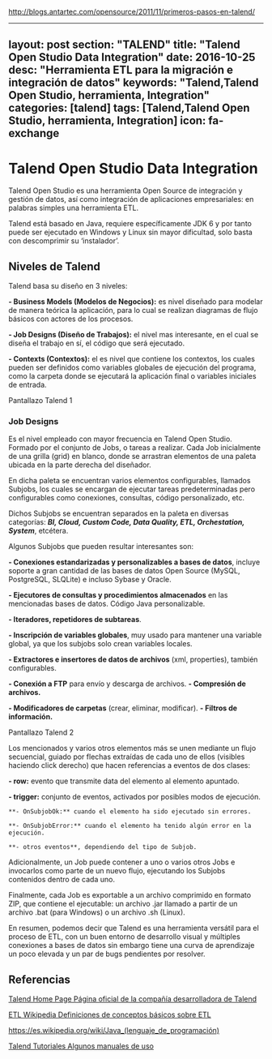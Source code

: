 http://blogs.antartec.com/opensource/2011/11/primeros-pasos-en-talend/


---
layout: post
section: "TALEND"
title:  "Talend Open Studio Data Integration"
date:   2016-10-25
desc: "Herramienta ETL para la migración e integración de datos"
keywords: "Talend,Talend Open Studio, herramienta, Integration"
categories: [talend]
tags: [Talend,Talend Open Studio, herramienta, Integration]
icon: fa-exchange
---

# Talend Open Studio Data Integration

Talend Open Studio es una herramienta Open Source de integración y gestión de datos, así como integración de aplicaciones empresariales: en palabras simples una herramienta ETL.

Talend está basado en Java, requiere específicamente JDK 6 y por tanto puede ser ejecutado en Windows y Linux sin mayor dificultad, solo basta con descomprimir su ‘instalador’.

## Niveles de Talend

Talend basa su diseño en 3 niveles:


**- Business Models (Modelos de Negocios):** es nivel diseñado para modelar de manera teórica la aplicación, para lo cual se realizan diagramas de flujo básicos con actores de los procesos.

**- Job Designs (Diseño de Trabajos):** el nivel mas interesante, en el cual se diseña el trabajo en sí, el código que será ejecutado.

**- Contexts (Contextos):** el es nivel que contiene los contextos, los cuales pueden ser definidos como variables globales de ejecución del programa, como la carpeta donde se ejecutará la aplicación final o variables iniciales de entrada.

Pantallazo Talend 1

### Job Designs

Es el nivel empleado con mayor frecuencia en Talend Open Studio. Formado por el conjunto de Jobs, o tareas a realizar. Cada Job inicialmente de una grilla (grid) en blanco, donde se arrastran elementos de una paleta ubicada en la parte derecha del diseñador.

En dicha paleta se encuentran varios elementos configurables, llamados Subjobs, los cuales se encargan de ejecutar tareas predeterminadas pero configurables como conexiones, consultas, código personalizado, etc.

Dichos Subjobs se encuentran separados en la paleta en diversas categorías: ***BI, Cloud, Custom Code, Data Quality, ETL, Orchestation, System***, etcétera.

Algunos Subjobs que pueden resultar interesantes son:


**- Conexiones estandarizadas y personalizables a bases de datos**, incluye soporte a gran cantidad de las bases de datos Open Source (MySQL, PostgreSQL, SLQLite) e incluso Sybase y Oracle.

**- Ejecutores de consultas y procedimientos almacenados** en las mencionadas bases de datos.
Código Java personalizable.

**- Iteradores, repetidores de subtareas**.

**- Inscripción de variables globales**, muy usado para mantener una variable global, ya que los subjobs solo crean variables locales.

**- Extractores e insertores de datos de archivos** (xml, properties), también configurables.

**- Conexión a FTP** para envío y descarga de archivos.
**- Compresión de archivos.**

**- Modificadores de carpetas** (crear, eliminar, modificar).
**- Filtros de información.**

Pantallazo Talend 2

Los mencionados y varios otros elementos más se unen mediante un flujo secuencial, guiado por flechas extraídas de cada uno de ellos (visibles haciendo click derecho) que hacen referencias a eventos de dos clases:


**- row:** evento que transmite data del elemento al elemento apuntado.

**- trigger:** conjunto de eve﻿ntos, activados por posibles modos de ejecución.

	**- OnSubjobOk:** cuando el elemento ha sido ejecutado sin errores.

	**- OnSubjobError:** cuando el elemento ha tenido algún error en la ejecución.

	**- otros eventos**, dependiendo del tipo de Subjob.

Adicionalmente, un Job puede contener a uno o varios otros Jobs e invocarlos como parte de un nuevo flujo, ejecutando los Subjobs contenidos dentro de cada uno.

Finalmente, cada Job es exportable a un archivo comprimido en formato ZIP, que contiene el ejecutable: un archivo .jar llamado a partir de un archivo .bat (para Windows) o un archivo .sh (Linux).

En resumen, podemos decir que Talend es una herramienta versátil para el proceso de ETL, con un buen entorno de desarrollo visual y múltiples conexiones a bases de datos  sin embargo tiene una curva de aprendizaje un poco elevada y un par de bugs pendientes por resolver.


## Referencias
<a href="http://www.talend.com">Talend Home Page Página oficial de la compañía desarrolladora de Talend</a>

<a href="https://es.wikipedia.org/wiki/Extract,_transform_and_load">ETL Wikipedia Definiciones de conceptos básicos sobre ETL</a>

<a href="https://es.wikipedia.org/wiki/Java_(lenguaje_de_programaci%C3%B3n)">https://es.wikipedia.org/wiki/Java_(lenguaje_de_programación)</a>

<a href="https://www.talendforge.org/tutorials/menu.php">Talend Tutoriales Algunos manuales de uso</a>